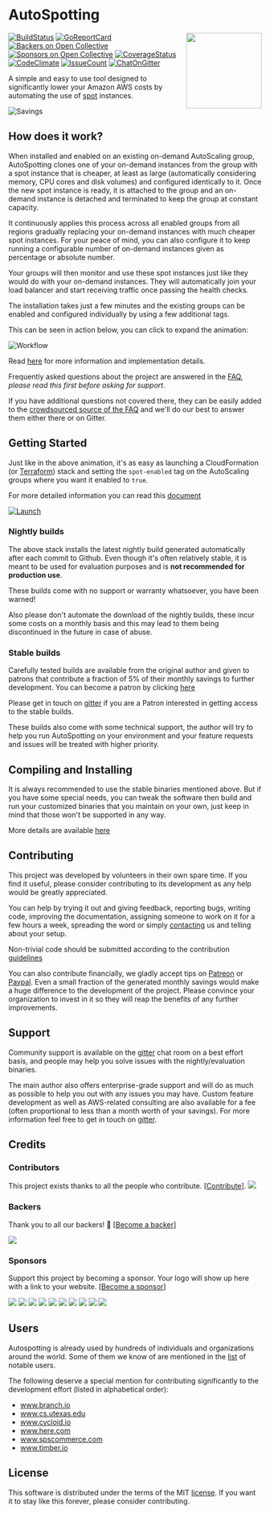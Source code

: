 # AutoSpotting #

<!-- markdownlint-disable MD026 MD033 -->

<img src="logo.png" width="150" align="right">

[![BuildStatus](https://travis-ci.org/cristim/autospotting.svg?branch=master)](https://travis-ci.org/cristim/autospotting)
[![GoReportCard](https://goreportcard.com/badge/github.com/cristim/autospotting)](https://goreportcard.com/report/github.com/cristim/autospotting)
[![Backers on Open Collective](https://opencollective.com/autospotting/backers/badge.svg)](#backers) [![Sponsors on Open Collective](https://opencollective.com/autospotting/sponsors/badge.svg)](#sponsors) [![CoverageStatus](https://coveralls.io/repos/github/cristim/autospotting/badge.svg?branch=master)](https://coveralls.io/github/cristim/autospotting?branch=master)
[![CodeClimate](https://codeclimate.com/github/cristim/autospotting/badges/gpa.svg)](https://codeclimate.com/github/cristim/autospotting)
[![IssueCount](https://codeclimate.com/github/cristim/autospotting/badges/issue_count.svg)](https://codeclimate.com/github/cristim/autospotting)
[![ChatOnGitter](https://badges.gitter.im/cristim/autospotting.svg)](https://gitter.im/cristim/autospotting?utm_source=badge&utm_medium=badge&utm_campaign=pr-badge)

A simple and easy to use tool designed to significantly lower your Amazon AWS
costs by automating the use of [spot](https://aws.amazon.com/ec2/spot)
instances.

![Savings](https://cdn.cloudprowess.com/images/savings.png)

## How does it work? ##

When installed and enabled on an existing on-demand AutoScaling group,
AutoSpotting clones one of your on-demand instances from the group with a spot
instance that is cheaper, at least as large (automatically considering memory,
CPU cores and disk volumes) and configured identically to it. Once the new spot
instance is ready, it is attached to the group and an on-demand instance is
detached and terminated to keep the group at constant capacity.

It continuously applies this process across all enabled groups from all
regions gradually replacing your on-demand instances with much cheaper spot
instances. For your peace of mind, you can also configure it to keep running a
configurable number of on-demand instances given as percentage or absolute
number.

Your groups will then monitor and use these spot instances just like they would
do with your on-demand instances. They will automatically join your load
balancer and start receiving traffic once passing the health checks.

The installation takes just a few minutes and the existing groups can be enabled
and configured individually by using a few additional tags.

This can be seen in action below, you can click to expand the animation:

![Workflow](https://cdn.cloudprowess.com/images/autospotting.gif)

Read [here](TECHNICAL_DETAILS.md) for more information and implementation
details.

Frequently asked questions about the project are answered in the [FAQ](FAQ.md),
*please read this first before asking for support*.

If you have additional questions not covered there, they can be easily added to
the [crowdsourced source of the FAQ](https://etherpad.net/p/AutoSpotting_FAQ)
and we'll do our best to answer them either there or on Gitter.

## Getting Started ##

Just like in the above animation, it's as easy as launching a CloudFormation (or
[Terraform](https://github.com/cristim/autospotting/tree/master/terraform))
stack and setting the `spot-enabled` tag on the AutoScaling groups where
you want it enabled to `true`.

For more detailed information you can read this [document](START.md)

[![Launch](https://s3.amazonaws.com/cloudformation-examples/cloudformation-launch-stack.png)](https://console.aws.amazon.com/cloudformation/home?region=us-east-1#/stacks/new?stackName=AutoSpotting&templateURL=https://s3.amazonaws.com/cloudprowess/nightly/template.json)

### Nightly builds ###

The above stack installs the latest nightly build generated automatically after
each commit to Github. Even though it's often relatively stable, it is meant to
be used for evaluation purposes and is **not recommended for production use**.

These builds come with no support or warranty whatsoever, you have been warned!

Also please don't automate the download of the nightly builds, these incur some
costs on a monthly basis and this may lead to them being discontinued in the
future in case of abuse.

### Stable builds ###

Carefully tested builds are available from the original author and given to
patrons that contribute a fraction of 5% of their monthly savings to further
development. You can become a patron by clicking
[here](https://www.patreon.com/bePatron?c=979085)

Please get in touch on [gitter](https://gitter.im/cristim) if you are a Patron
interested in getting access to the stable builds.

These builds also come with some technical support, the author will try to help
you run AutoSpotting on your environment and your feature requests and issues
will be treated with higher priority.

## Compiling and Installing ##

It is always recommended to use the stable binaries mentioned above. But if you
have some special needs, you can tweak the software then build and run your
customized binaries that you maintain on your own, just keep in mind that those
won't be supported in any way.

More details are available [here](CUSTOM_BUILDS.md)

## Contributing ##

This project was developed by volunteers in their own spare time. If you find it
useful, please consider contributing to its development as any help would be
greatly appreciated.

You can help by trying it out and giving feedback, reporting bugs, writing
code, improving the documentation, assigning someone to work on it for a few
hours a week, spreading the word or simply
[contacting](https://gitter.im/cristim/autospotting) us and telling about your
setup.

Non-trivial code should be submitted according to the contribution
[guidelines](CONTRIBUTING.md)

You can also contribute financially, we gladly accept tips on
[Patreon](https://www.patreon.com/bePatron?c=979085) or
[Paypal](https://paypal.me/cristim). Even a small fraction of the generated
monthly savings would make a huge difference to the development of the project.
Please convince your organization to invest in it so they will reap the benefits
of any further improvements.

## Support ##

Community support is available on the
[gitter](https://gitter.im/cristim/autospotting) chat room on a best effort
basis, and people may help you solve issues with the nightly/evaluation
binaries.

The main author also offers enterprise-grade support and will do as much as
possible to help you out with any issues you may have. Custom feature
development as well as AWS-related consulting are also available for a fee
(often proportional to less than a month worth of your savings). For more
information feel free to get in touch on [gitter](https://gitter.im/cristim).

## Credits

### Contributors

This project exists thanks to all the people who contribute. [[Contribute](CONTRIBUTING.md)].
<a href="graphs/contributors"><img src="https://opencollective.com/autospotting/contributors.svg?width=890" /></a>


### Backers

Thank you to all our backers! 🙏 [[Become a backer](https://opencollective.com/autospotting#backer)]

<a href="https://opencollective.com/autospotting#backers" target="_blank"><img src="https://opencollective.com/autospotting/backers.svg?width=890"></a>


### Sponsors

Support this project by becoming a sponsor. Your logo will show up here with a link to your website. [[Become a sponsor](https://opencollective.com/autospotting#sponsor)]

<a href="https://opencollective.com/autospotting/sponsor/0/website" target="_blank"><img src="https://opencollective.com/autospotting/sponsor/0/avatar.svg"></a>
<a href="https://opencollective.com/autospotting/sponsor/1/website" target="_blank"><img src="https://opencollective.com/autospotting/sponsor/1/avatar.svg"></a>
<a href="https://opencollective.com/autospotting/sponsor/2/website" target="_blank"><img src="https://opencollective.com/autospotting/sponsor/2/avatar.svg"></a>
<a href="https://opencollective.com/autospotting/sponsor/3/website" target="_blank"><img src="https://opencollective.com/autospotting/sponsor/3/avatar.svg"></a>
<a href="https://opencollective.com/autospotting/sponsor/4/website" target="_blank"><img src="https://opencollective.com/autospotting/sponsor/4/avatar.svg"></a>
<a href="https://opencollective.com/autospotting/sponsor/5/website" target="_blank"><img src="https://opencollective.com/autospotting/sponsor/5/avatar.svg"></a>
<a href="https://opencollective.com/autospotting/sponsor/6/website" target="_blank"><img src="https://opencollective.com/autospotting/sponsor/6/avatar.svg"></a>
<a href="https://opencollective.com/autospotting/sponsor/7/website" target="_blank"><img src="https://opencollective.com/autospotting/sponsor/7/avatar.svg"></a>
<a href="https://opencollective.com/autospotting/sponsor/8/website" target="_blank"><img src="https://opencollective.com/autospotting/sponsor/8/avatar.svg"></a>
<a href="https://opencollective.com/autospotting/sponsor/9/website" target="_blank"><img src="https://opencollective.com/autospotting/sponsor/9/avatar.svg"></a>

## Users ##

Autospotting is already used by hundreds of individuals and organizations around
the world. Some of them we know of are mentioned in the [list](USERS.md) of
notable users.

The following deserve a special mention for contributing significantly to the
development effort (listed in alphabetical order):

- www.branch.io
- www.cs.utexas.edu
- www.cycloid.io
- www.here.com
- www.spscommerce.com
- www.timber.io





## License ##

This software is distributed under the terms of the MIT [license](LICENSE).
If you want it to stay like this forever, please consider contributing.
